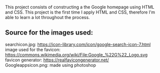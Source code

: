 This project consists of constructing a the Google homepage using HTML and CSS. This project is the first time I apply HTML and CSS, therefore I'm able to learn a lot throughout the process.

## Source for the images used:
searchicon.jpg: https://icon-library.com/icon/google-search-icon-7.html
image used for the favicon: https://commons.wikimedia.org/wiki/File:Google_%22G%22_Logo.svg  
favicon generator: https://realfavicongenerator.net/  
Googleappsicon.png: made using photoshop
